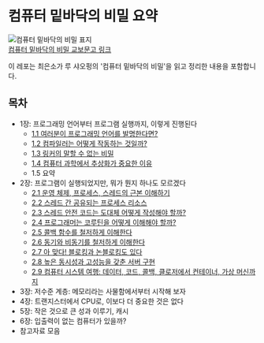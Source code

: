 # 컴퓨터 밑바닥의 비밀 요약

![컴퓨터 밑바닥의 비밀 표지](https://contents.kyobobook.co.kr/sih/fit-in/458x0/pdt/9791140708819.jpg)<br>
[컴퓨터 밑바닥의 비밀 교보문고 링크](https://product.kyobobook.co.kr/detail/S000212650856)

이 레포는 최은소가 루 샤오펑의 '컴퓨터 밑바닥의 비밀'을 읽고 정리한 내용을 포함합니다.

## 목차
- 1장: 프로그래밍 언어부터 프로그램 실행까지, 이렇게 진행된다
    - [1.1 여러분이 프로그래밍 언어를 발명한다면?](/CH1/CH1-1.md)
    - [1.2 컴파일러는 어떻게 작동하는 것일까?](/CH1/CH1-2.md)
    - [1.3 링커의 말할 수 없는 비밀](/CH1/CH1-3.md)
    - [1.4 컴퓨터 과학에서 추상화가 중요한 이유](/CH1/CH1-4.md)
    - 1.5 요약
- 2장: 프로그램이 실행되었지만, 뭐가 뭔지 하나도 모르겠다
    - [2.1 운영 체제, 프로세스, 스레드의 근본 이해하기](/CH2/CH2-1.md)
    - [2.2 스레드 간 공유되는 프로세스 리소스](/CH2/CH2-2.md)
    - [2.3 스레드 안전 코드는 도대체 어떻게 작성해야 할까?](/CH2/CH2-3.md)
    - [2.4 프로그래머는 코루틴을 어떻게 이해해야 할까?](/CH2/CH2-4.md)
    - [2.5 콜백 함수를 철저하게 이해한다](/CH2/CH2-5.md)
    - [2.6 동기와 비동기를 철저하게 이해한다](/CH2/CH2-6.md)
    - [2.7 아 맞다! 블로킹과 논블로킹도 있다](/CH2/CH2-7.md)
    - [2.8 높은 동시성과 고성능을 갖춘 서버 구현](/CH2/CH2-8.md)
    - [2.9 컴퓨터 시스템 여행: 데이터, 코드, 콜백, 클로저에서 컨테이너, 가상 머신까지](/CH2/CH2-9.md)
- 3장: 저수준 계층: 메모리라는 사물함에서부터 시작해 보자
- 4장: 트랜지스터에서 CPU로, 이보다 더 중요한 것은 없다
- 5장: 작은 것으로 큰 성과 이루기, 캐시
- 6장: 입출력이 없는 컴퓨터가 있을까?
- 참고자료 모음